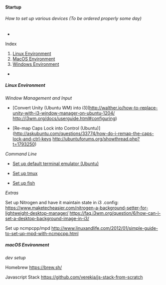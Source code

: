 #### Startup
###### How to set up various devices (To be ordered properly some day)

-

Index

1. [Linux Environment](#linux-environment)
2. [MacOS Environment](#macos-environment)
3. [Windows Environment](#windows-environment)

-

##### Linux Environment

*Window Management and Input*

- [Convert Unity (Ubuntu WM) into i3](http://walther.io/how-to-replace-unity-with-i3-window-manager-on-ubuntu-1204/
http://i3wm.org/docs/userguide.html#configuring)

- [Re-map Caps Lock into Control (Ubuntu)](http://askubuntu.com/questions/33774/how-do-i-remap-the-caps-lock-and-ctrl-keys
http://ubuntuforums.org/showthread.php?t=1793250)

*Command Line*

- [Set up default terminal emulator (Ubuntu)](http://www.howtogeek.com/howto/ubuntu/set-the-default-terminal-emulator-on-ubuntu-linux/)

- [Set up tmux](https://robots.thoughtbot.com/a-tmux-crash-course)

- [Set up fish](http://fishshell.com/docs/current/index.html)

*Extras*

Set up Nitrogen and have it maintain state in i3 .config:
https://www.maketecheasier.com/nitrogen-a-background-setter-for-lightweight-desktop-manager/
https://faq.i3wm.org/question/6/how-can-i-set-a-desktop-background-image-in-i3/

Set up ncmpcpp/mpd
http://www.linuxandlife.com/2012/01/simple-guide-to-set-up-mpd-with-ncmpcpp.html


##### macOS Environment 

*dev setup*

Homebrew
https://brew.sh/

Javascript Stack
https://github.com/verekia/js-stack-from-scratch
